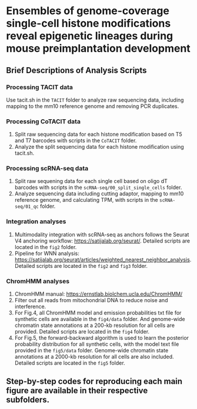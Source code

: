 # Ensembles of genome-coverage single-cell histone modifications reveal epigenetic lineages during mouse preimplantation development

## Brief Descriptions of Analysis Scripts

### Processing TACIT data
Use tacit.sh in the `TACIT` folder to analyze raw sequencing data, including mapping to the mm10 reference genome and removing PCR duplicates.

### Processing CoTACIT data
1. Split raw sequencing data for each histone modification based on T5 and T7 barcodes with scripts in the `CoTACIT` folder.
2. Analyze the split sequencing data for each histone modification using tacit.sh.

### Processing scRNA-seq data
1. Split raw sequening data for each single cell based on oligo dT barcodes with scripts in the `scRNA-seq/00_split_single_cells` folder.
2. Analyze sequencing data including cutting adaptor, mapping to mm10 reference genome, and calculating TPM, with scripts in the `scRNA-seq/01_qc` folder.

### Integration analyses
1. Multimodality integration with scRNA-seq as anchors follows the Seurat V4 anchoring workflow: https://satijalab.org/seurat/. Detailed scripts are located in the `fig2` folder.
2. Pipeline for WNN analysis: https://satijalab.org/seurat/articles/weighted_nearest_neighbor_analysis. Detailed scripts are located in the `fig2` and `fig3` folder.

### ChromHMM analyses
1. ChromHMM manual: https://ernstlab.biolchem.ucla.edu/ChromHMM/
2. Filter out all reads from mitochondrial DNA to reduce noise and interference.
3. For Fig.4, all ChromHMM model and emission probabilities txt file for synthetic cells are available in the `fig4/data` folder. And genome-wide chromatin state annotations at a 200-kb resolution for all cells are provided. Detailed scripts are located in the `fig4` folder.
4. For Fig.5, the forward-backward algorithm is used to learn the posterior probability distribution for all synthetic cells, with the model text file provided in the `fig5/data` folder. Genome-wide chromatin state annotations at a 2000-kb resolution for all cells are also included. Detailed scripts are located in the `fig5` folder.

## Step-by-step codes for reproducing each main figure are available in their respective subfolders.

